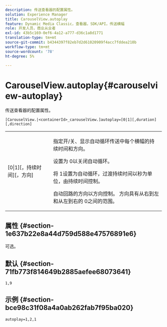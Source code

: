```yaml
---
description: 传送查看器的配置属性。
solution: Experience Manager
title: CarouselView.autoplay
feature: Dynamic Media Classic，查看器，SDK/API，传送横幅
role: 开发人员，商业从业者
exl-id: 43b5c169-0ef6-4a12-a777-d36c1a8d1771
translation-type: tm+mt
source-git-commit: b4344397f82eb7d2d61020909f4acc7fddea210b
workflow-type: tm+mt
source-wordcount: '78'
ht-degree: 5%

---
```


# CarouselView.autoplay{#carouselview-autoplay}

传送查看器的配置属性。

`[CarouselView.|<containerId>_carouselView.]autoplay=[0|1][,duration][,direction]`

<table id="table_441553CD34C94A58A9D7CBF772DEDDB6"> 
 <tbody> 
  <tr> 
   <td colname="col1"> <p> <span class="codeph">[0|1][，持续时间][，方向]</span> </p> </td> 
   <td colname="col2"> <p> 指定开/关、显示自动循环传送中每个横幅的持续时间和方向。 </p> <p>设置为<span class="codeph"> 0</span>以关闭自动循环。 </p> <p>将<span class="codeph"> 1</span>设置为自动循环，过渡持续时间以秒为单位，由<span class="codeph">持续时间</span>控制。 </p> <p>自动回路的方向以<span class="codeph">方向</span>控制。 <span class="codeph">方向</span>具有从右到左和从左到右的<span class="codeph"> 0</span>之间的范围。<span class="codeph"></span> </p> </td> 
  </tr> 
 </tbody> 
</table>

## 属性 {#section-1e637b22e8a44d759d588e47576891e6}

可选。

## 默认 {#section-71fb773f814649b2885aefee68073641}

`1,9`

## 示例 {#section-bce98c31f08a4a0ab262fab7f95ba020}

```
autoplay=1,2,1
```
